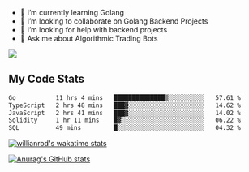 
- 🌱 I’m currently learning Golang
- 👯 I’m looking to collaborate on Golang Backend Projects
- 🤔 I’m looking for help with backend projects
- 💬 Ask me about Algorithmic Trading Bots

![](https://github-profile-trophy.vercel.app/?username=kevinbarrero)

## My Code Stats

<!--START_SECTION:waka-->

```txt
Go           11 hrs 4 mins   ██████████████▒░░░░░░░░░░   57.61 %
TypeScript   2 hrs 48 mins   ███▓░░░░░░░░░░░░░░░░░░░░░   14.62 %
JavaScript   2 hrs 41 mins   ███▓░░░░░░░░░░░░░░░░░░░░░   14.02 %
Solidity     1 hr 11 mins    █▓░░░░░░░░░░░░░░░░░░░░░░░   06.22 %
SQL          49 mins         █░░░░░░░░░░░░░░░░░░░░░░░░   04.32 %
```

<!--END_SECTION:waka-->

[![willianrod's wakatime stats](https://github-readme-stats.vercel.app/api/wakatime?username=holdandup&layout=compact&theme=react&custom_title=Wakatime%20All%20Time%20Stats&langs_count=8)](https://github.com/anuraghazra/github-readme-stats)

[![Anurag's GitHub stats](https://github-readme-stats.vercel.app/api?username=Kevinbarrero)](https://github.com/anuraghazra/github-readme-stats)




